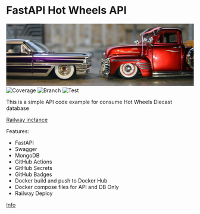 # FastAPI Hot Wheels API

![CC0 Public Domain](https://github.com/angelfloreso/diecast-models-api/blob/main/resources/banner.jpg?raw=true)
![Coverage](.github/badges/jacoco.svg)
![Branch](.github/badges/branches.svg)
![Test](https://github.com/angelfloreso/diecast-models-api/actions/workflows/tests-embedded.yaml/badge.svg)

This is a simple API code example for consume Hot Wheels Diecast database 

[Railway inctance](https://diecast-models-api-production.up.railway.app/docs)

Features:
- FastAPI
- Swagger
- MongoDB
- GitHub Actions
- GitHub Secrets
- GitHub Badges
- Docker build and push to Docker Hub
- Docker compose files for API and DB Only
- Railway Deploy

[Info](https://testdriven.io/blog/fastapi-mongo/)
